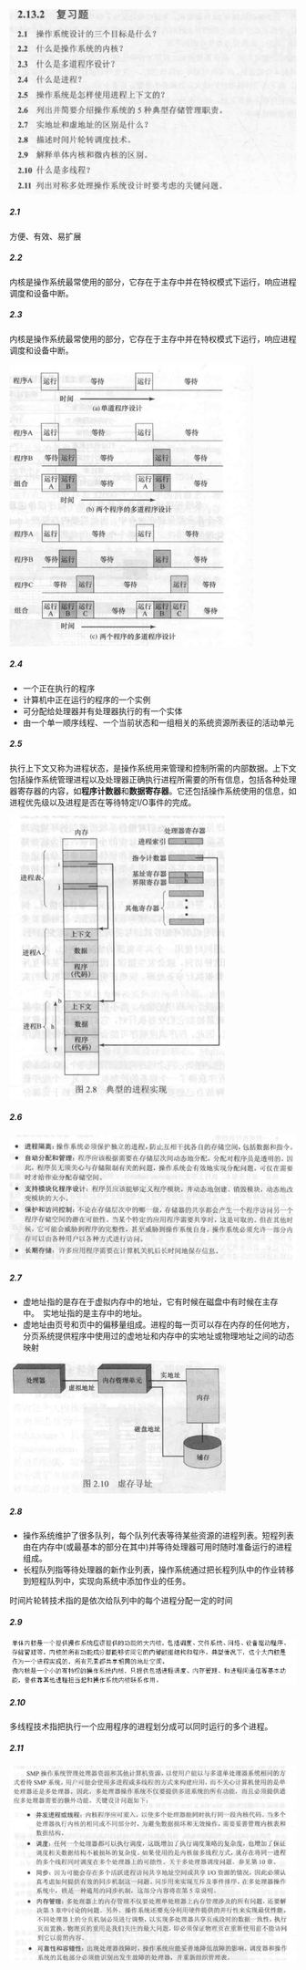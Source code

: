 ![58442339903](assets/1584423399031-1584423400328.png)

##### 2.1

方便、有效、易扩展

##### 2.2

内核是操作系统最常使用的部分，它存在于主存中并在特权模式下运行，响应进程调度和设备中断。 

##### 2.3

内核是操作系统最常使用的部分，它存在于主存中并在特权模式下运行，响应进程调度和设备中断。 

![58442394433](assets/1584423944335-1584423945162.png)

##### 2.4

- 一个正在执行的程序
- 计算机中正在运行的程序的一个实例
- 可分配给处理器并有处理器执行的有一个实体
- 由一个单一顺序线程、一个当前状态和一组相关的系统资源所表征的活动单元

##### 2.5

执行上下文又称为进程状态，是操作系统用来管理和控制所需的内部数据。上下文包括操作系统管理进程以及处理器正确执行进程所需要的所有信息，包括各种处理器寄存器的内容，如**程序计数器**和**数据寄存器**。它还包括操作系统使用的信息，如进程优先级以及进程是否在等待特定I/O事件的完成。

![58442455700](assets/1584424557004-1584424558167.png)



##### 2.6

![58442464572](assets/1584424645729-1584424647099.png)

##### 2.7

- 虚地址指的是存在于虚拟内存中的地址，它有时候在磁盘中有时候在主存中。 实地址指的是主存中的地址。
- 虚地址由页号和页中的偏移量组成。进程的每一页可以存在内存的任何地方，分页系统提供程序中使用过的虚地址和内存中的实地址或物理地址之间的动态映射

![58442494131](assets/1584424941312-1584424942258.png)



##### 2.8

- 操作系统维护了很多队列，每个队列代表等待某些资源的进程列表。短程列表由在内存中(或最基本的部分在其中)并等待处理器可用时随时准备运行的进程组成。
- 长程队列指等待处理器的新作业列表，操作系统通过把长程列队中的作业转移到短程队列中，实现向系统中添加作业的任务。

时间片轮转技术指的是依次给队列中的每个进程分配一定的时间

##### 2.9

![58442446728](assets/1584424467286-1584424468898.png)

##### 2.10

多线程技术指把执行一个应用程序的进程划分成可以同时运行的多个进程。

##### 2.11

![58442543916](assets/1584425439160.png)